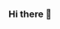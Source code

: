 ### Hi there 👋

<!--
**IAnalyzeGenomes/IAnalyzeGenomes** is a ✨ _special_ ✨ repository because its `README.md` (this file) appears on your GitHub profile.


- 💬 Ask me about 
- I am a Bioinformatician working in a clinical genetics laboratory at Michigan Medicine.I also like to call myself "The Human Genome Informaticist". 
- To put simply, I digitally decode the data (A, T, G and C's) in patients' DNA to find helpful information that can help clinicians/doctors better treat their patients.
- I work on integrating cutting-edge Next-Generation Sequencing (NGS) methods/tools with our clinical bioinformatics workflows to analyze patient data.
- Most of my work is in the area of identifying Single Nucleotide Variants (SNV), Insertions and Deletions (InDels) and Copy Number Variations (CNV). 

In my previous positions 
- I have worked on building bioinformatics workflows for human RNA-seq data.
- I have also worked with microbial and plant's DNA data.
- I have worked and published on protein-ligand docking and in silico drug designing studies.

In short, I am motivated to apply/build/use Bioinformatics methods that improve human health.

- 🔭 I’m currently working on CallVars repository.
- 🤔 I’m looking for advice with my CallVars repository. Happy to acknowledge any advice that I integrate with my workflow. Do check out my repository. 
- 📫 How to reach me: amit4biotek@gmail.com or Twitter (@IAnalyzeGenomes)
- ⚡ Fun fact: I soon plan to sequence and analyze my own DNA. I also enjoy Travelling and good food. I used to restaurant hop with my wife to quence my hunger for good food, now we try to cook restaurant-style food at home. My favourite cuisine is Chinese.
- 🌱 I’m currently learning Machine Learning.


-->
